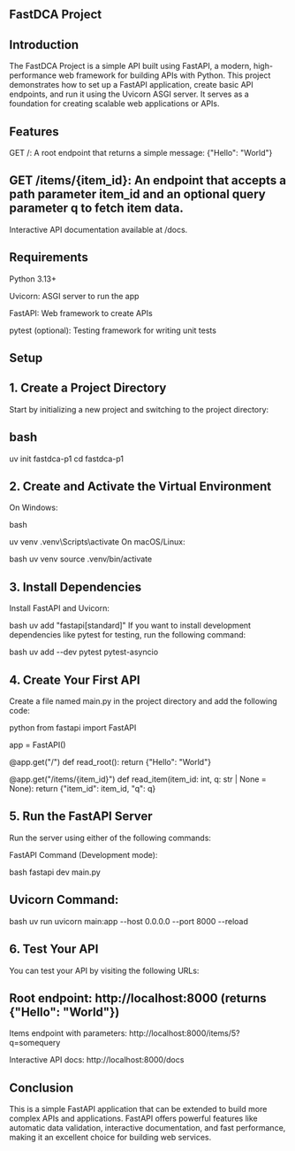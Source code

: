 ## FastDCA Project

## Introduction
The FastDCA Project is a simple API built using FastAPI, a modern, high-performance web framework for building APIs with Python. This project demonstrates how to set up a FastAPI application, create basic API endpoints, and run it using the Uvicorn ASGI server. It serves as a foundation for creating scalable web applications or APIs.

## Features
GET /: A root endpoint that returns a simple message: {"Hello": "World"}

## GET /items/{item_id}: An endpoint that accepts a path parameter item_id and an optional query parameter q to fetch item data.

Interactive API documentation available at /docs.

## Requirements
Python 3.13+

Uvicorn: ASGI server to run the app

FastAPI: Web framework to create APIs

pytest (optional): Testing framework for writing unit tests

## Setup

## 1. Create a Project Directory
Start by initializing a new project and switching to the project directory:

## bash
uv init fastdca-p1
cd fastdca-p1

## 2. Create and Activate the Virtual Environment
On Windows:

bash

uv venv
.venv\Scripts\activate
On macOS/Linux:

bash
uv venv
source .venv/bin/activate

## 3. Install Dependencies
Install FastAPI and Uvicorn:

bash
uv add "fastapi[standard]"
If you want to install development dependencies like pytest for testing, run the following command:

bash
uv add --dev pytest pytest-asyncio

## 4. Create Your First API
Create a file named main.py in the project directory and add the following code:

python
from fastapi import FastAPI

app = FastAPI()

@app.get("/")
def read_root():
    return {"Hello": "World"}

@app.get("/items/{item_id}")
def read_item(item_id: int, q: str | None = None):
    return {"item_id": item_id, "q": q}
    
## 5. Run the FastAPI Server
Run the server using either of the following commands:

FastAPI Command (Development mode):

bash
fastapi dev main.py

## Uvicorn Command:

bash
uv run uvicorn main:app --host 0.0.0.0 --port 8000 --reload

## 6. Test Your API
You can test your API by visiting the following URLs:

## Root endpoint: http://localhost:8000 (returns {"Hello": "World"})

Items endpoint with parameters: http://localhost:8000/items/5?q=somequery

Interactive API docs: http://localhost:8000/docs

## Conclusion

This is a simple FastAPI application that can be extended to build more complex APIs and applications. FastAPI offers powerful features like automatic data validation, interactive documentation, and fast performance, making it an excellent choice for building web services.
